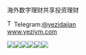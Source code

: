 海外数字理财共享投资理财<p dir="auto"><a target="_blank" rel="noopener noreferrer nofollow" href="https://camo.githubusercontent.com/d614d90677fbc2e34c7c62ebc68c82379d87a57c4beaf05af65fec7ba6b72e36/68747470733a2f2f63646e2d69636f6e732d706e672e666c617469636f6e2e636f6d2f3531322f323131312f323131313634362e706e67"><img src="https://camo.githubusercontent.com/d614d90677fbc2e34c7c62ebc68c82379d87a57c4beaf05af65fec7ba6b72e36/68747470733a2f2f63646e2d69636f6e732d706e672e666c617469636f6e2e636f6d2f3531322f323131312f323131313634362e706e67" alt="Telegram Icon" style="width: 16px; max-width: 100%;" data-canonical-src="https://cdn-icons-png.flaticon.com/512/2111/2111646.png"></a>Telegram:<a href="https://t.me/yezidajian" rel="nofollow">@yezidajian</a><br><a href="https://www.yeziym.com/">www.yeziym.com</a></p><img src="https://github.com/yeziym/haiwaishuzilicai_sO/blob/main/cCHNI.png"><img src="https://github.com/yeziym/haiwaishuzilicai_sO/blob/main/O0Swv.png"><img src="https://github.com/yeziym/haiwaishuzilicai_sO/blob/main/kIpbL.png"><img src="https://github.com/yeziym/haiwaishuzilicai_sO/blob/main/FtHq8.png"><img src="https://github.com/yeziym/haiwaishuzilicai_sO/blob/main/PV1vB.png"><img src="https://github.com/yeziym/haiwaishuzilicai_sO/blob/main/Bwnvn.png">